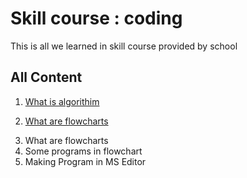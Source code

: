 # Skill course : coding
 This is all we learned in skill course provided by school

## All Content
<ol>
<li>
<span>
 
   [What is algorithim](whatisalgorithim.md)
</span>
</li>
<li>
 
[What are flowcharts](./whatareflowcharts.md)

</li>
<li>What are flowcharts</li>
<li>Some programs in flowchart</li>
<li>Making Program in MS Editor</li>
</ol>
